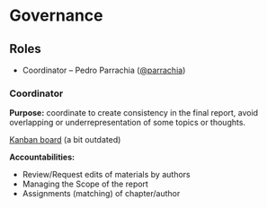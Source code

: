# Governance

## Roles

* Coordinator – Pedro Parrachia \([@parrachia](https://twitter.com/parrachia)\)

### Coordinator

**Purpose:** coordinate to create consistency in the final report, avoid overlapping or underrepresentation of some topics or thoughts.

[Kanban board](https://trello.com/b/FN6VTD0r) \(a bit outdated\)

**Accountabilities:**

* Review/Request edits of materials by authors
* Managing the Scope of the report
* Assignments \(matching\) of chapter/author

